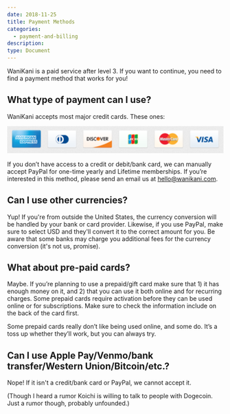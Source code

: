 ```yaml
---
date: 2018-11-25
title: Payment Methods
categories:
  - payment-and-billing
description:
type: Document
---
```


WaniKani is a paid service after level 3. If you want to continue, you need to find a payment method that works for you!

## What type of payment can I use?

WaniKani accepts most major credit cards. These ones:

![Accepted card types](/images/accepted-card-types.png)

If you don’t have access to a credit or debit/bank card, we can manually accept PayPal for one-time yearly and Lifetime memberships. If you’re interested in this method, please send an email us at [hello@wanikani.com](hello@wanikani.com).

## Can I use other currencies?

Yup! If you're from outside the United States, the currency conversion will be handled by your bank or card provider. Likewise, if you use PayPal, make sure to select USD and they'll convert it to the correct amount for you. Be aware that some banks may charge you additional fees for the currency conversion (it's not us, promise).

## What about pre-paid cards?

Maybe. If you’re planning to use a prepaid/gift card make sure that 1) it has enough money on it, and 2) that you can use it both online and for recurring charges. Some prepaid cards require activation before they can be used online or for subscriptions. Make sure to check the information include on the back of the card first.

Some prepaid cards really don’t like being used online, and some do. It’s a toss up whether they’ll work, but you can always try.

## Can I use Apple Pay/Venmo/bank transfer/Western Union/Bitcoin/etc.?

Nope! If it isn't a credit/bank card or PayPal, we cannot accept it.

(Though I heard a rumor Koichi is willing to talk to people with Dogecoin. Just a rumor though, probably unfounded.)
